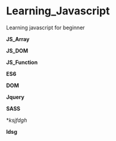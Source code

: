 # Learning_Javascript
Learning javascript for beginner

**JS_Array**

**JS_DOM**

**JS_Function**

**ES6**

**DOM**

**Jquery**

**SASS**

**ksjfdgh*

**ldsg**
